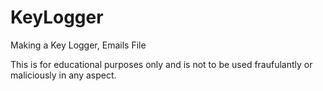 # KeyLogger
Making a Key Logger, Emails File

This is for educational purposes only and is not to be used fraufulantly or maliciously in any aspect. 
